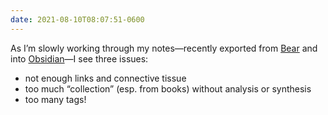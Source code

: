```yaml
---
date: 2021-08-10T08:07:51-0600
---
```


As I’m slowly working through my notes—recently exported from [Bear][b] and into [Obsidian][o]—I see three issues:

- not enough links and connective tissue
- too much “collection” (esp. from books) without analysis or synthesis
- too many tags!

[b]: https://bear.app
[o]: https://obsidian.md